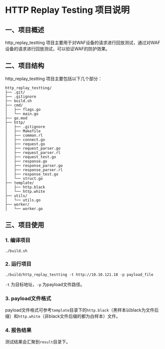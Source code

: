 # HTTP Replay Testing 项目说明
## 一、项目概述
http_replay_testting 项目主要用于对WAF设备的请求进行回放测试，通过对WAF设备的请求进行回放测试，可以验证WAF的防护效果。

## 二、项目结构
http_replay_testting 项目主要包括以下几个部分：
```
http_replay_testting/
├── .git/
├── .gitignore
├── build.sh
├── cmd/
│   ├── flags.go
│   └── main.go
├── go.mod
├── http/
│   ├── .gitignore
│   ├── Makefile
│   ├── common.rl
│   ├── connect.go
│   ├── request.go
│   ├── request_parser.go
│   ├── request_parser.rl
│   ├── request_test.go
│   ├── response.go
│   ├── response_parser.go
│   ├── response_parser.rl
│   ├── response_test.go
│   └── struct.go
├── template/
│   ├── http.black
│   └── http.white
├── utils/
│   └── utils.go
├── worker/
│   └── worker.go
```

## 三、项目使用
### 1. 编译项目

```
./build.sh
```
### 2. 运行项目

```
./build/http_replay_testting -t http://10.10.121.18 -p payload_file
```
`-t` 为目标地址，`-p` 为payload文件路径。

### 3. payload文件格式
payload文件格式可参考`template`目录下的`http.black`（黑样本以black为文件后缀）和`http.white`（非black文件后缀的都为白样本）文件。

### 4. 报告结果
测试结果会汇聚到`result`目录下。